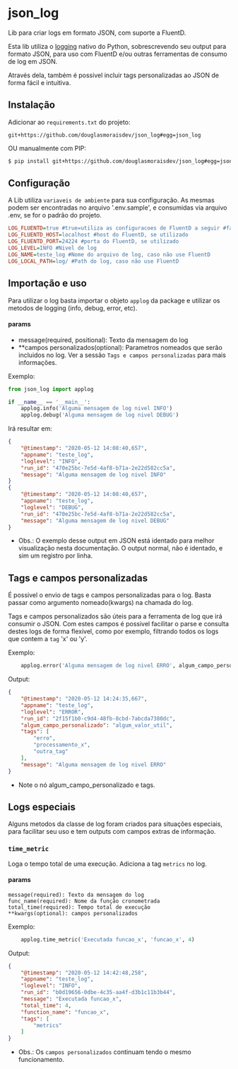 # json_log

Lib para criar logs em formato JSON, com suporte a FluentD. 

Esta lib utiliza o [logging](https://docs.python.org/3/library/logging.html) nativo do Python, sobrescrevendo seu output para formato JSON, para uso com FluentD e/ou outras ferramentas de consumo de log em JSON.

Através dela, também é possivel incluir tags personalizadas ao JSON de forma fácil e intuitiva.

## Instalação
Adicionar ao `requirements.txt` do projeto:

```
git+https://github.com/douglasmoraisdev/json_log#egg=json_log
```

OU manualmente com PIP:
```bash
$ pip install git+https://github.com/douglasmoraisdev/json_log#egg=json_log
```



## Configuração
A Lib utiliza `variaveis de ambiente` para sua configuração. As mesmas podem ser encontradas no arquivo '.env.sample', e consumidas via arquivo .env, se for o padrão do projeto.

```ini
LOG_FLUENTD=true #true=utiliza as configuracoes de FluentD a seguir #false=utiliza log em arquivo
LOG_FLUENTD_HOST=localhost #host do FluentD, se utilizado
LOG_FLUENTD_PORT=24224 #porta do FluentD, se utilizado
LOG_LEVEL=INFO #Nivel de log
LOG_NAME=teste_log #Nome do arquivo de log, caso não use FluentD
LOG_LOCAL_PATH=log/ #Path do log, caso não use FluentD
```


## Importação e uso
Para utilizar o log basta importar o objeto `applog` da package e utilizar os metodos de logging (info, debug, error, etc).

#### params
* message(required, positional): Texto da mensagem do log
* **campos personalizados(optional): Parametros nomeados que serão incluidos no log. Ver a sessão `Tags e campos personalizadas` para mais informações.

Exemplo:
```py
from json_log import applog

if __name__ == '__main__':
    applog.info('Alguma mensagem de log nivel INFO')
    applog.debug('Alguma mensagem de log nivel DEBUG')    

```

Irá resultar em:
```json
{
    "@timestamp": "2020-05-12 14:08:40,657",
    "appname": "teste_log",
    "loglevel": "INFO",
    "run_id": "470e25bc-7e5d-4af8-b71a-2e22d582cc5a",
    "message": "Alguma mensagem de log nivel INFO"
}
{
    "@timestamp": "2020-05-12 14:08:40,657",
    "appname": "teste_log",
    "loglevel": "DEBUG",
    "run_id": "470e25bc-7e5d-4af8-b71a-2e22d582cc5a",
    "message": "Alguma mensagem de log nivel DEBUG"
}
```
* Obs.: O exemplo desse output em JSON está identado para melhor visualização nesta documentação. O output normal, não é identado, e sim um registro por linha.



## Tags e campos personalizadas
É possivel o envio de tags e campos personalizadas para o log. Basta passar como argumento nomeado(kwargs) na chamada do log.

Tags e campos personalizados são úteis para a ferramenta de log que irá consumir o JSON. Com estes campos é possivel facilitar o parse e consulta destes logs de forma flexivel, como por exemplo, filtrando todos os logs que contem a `tag` 'x' ou 'y'.

Exemplo:

```py
    applog.error('Alguma mensagem de log nivel ERRO', algum_campo_personalizado='algum_valor_util', tags=['erro', 'processamento_x', 'outra_tag'])
```

Output:
```json
{
    "@timestamp": "2020-05-12 14:24:35,667",
    "appname": "teste_log",
    "loglevel": "ERROR",
    "run_id": "2f15f1b0-c9d4-48fb-8cbd-7abcda7380dc",
    "algum_campo_personalizado": "algum_valor_util",
    "tags": [
        "erro",
        "processamento_x",
        "outra_tag"
    ],
    "message": "Alguma mensagem de log nivel ERRO"
}
```
* Note o nó algum_campo_personalizado e tags.



## Logs especiais
Alguns metodos da classe de log foram criados para situações especiais, para facilitar seu uso e tem outputs com campos extras de informação.


### `time_metric`
Loga o tempo total de uma execução. Adiciona a tag `metrics` no log.

#### params
    message(required): Texto da mensagem do log
    func_name(required): Nome da função cronometrada
    total_time(required): Tempo total de execução
    **kwargs(optional): campos personalizados

Exemplo:

```py
    applog.time_metric('Executada funcao_x', 'funcao_x', 4)    
```

Output:
```json
{
    "@timestamp": "2020-05-12 14:42:48,258",
    "appname": "teste_log",
    "loglevel": "INFO",
    "run_id": "b0d19656-0dbe-4c35-aa4f-d3b1c11b3b44",
    "message": "Executada funcao_x",
    "total_time": 4,
    "function_name": "funcao_x",
    "tags": [
        "metrics"
    ]
}
```
* Obs.: Os `campos personalizados` continuam tendo o mesmo funcionamento.
